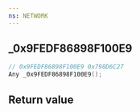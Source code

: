 ```yaml
---
ns: NETWORK
---
```

## _0x9FEDF86898F100E9

```c
// 0x9FEDF86898F100E9 0x798D6C27
Any _0x9FEDF86898F100E9();
```


## Return value
